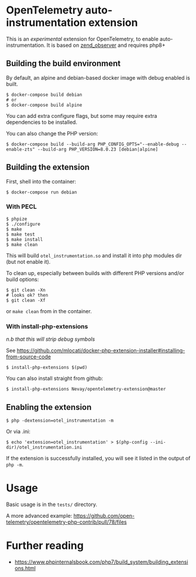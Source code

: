# OpenTelemetry auto-instrumentation extension

This is an _experimental_ extension for OpenTelemetry, to enable auto-instrumentation.
It is based on [zend_observer](https://www.datadoghq.com/blog/engineering/php-8-observability-baked-right-in/) and requires php8+

## Building the build environment

By default, an alpine and debian-based docker image with debug enabled is built.

```shell
$ docker-compose build debian
# or
$ docker-compose build alpine
```

You can add extra configure flags, but some may require extra dependencies to be installed.

You can also change the PHP version:

```shell
$ docker-compose build --build-arg PHP_CONFIG_OPTS="--enable-debug --enable-zts" --build-arg PHP_VERSION=8.0.23 [debian|alpine]
```

## Building the extension

First, shell into the container:
```shell
$ docker-compose run debian
```

### With PECL
```shell
$ phpize
$ ./configure
$ make
$ make test
$ make install
$ make clean
```

This will build `otel_instrumentation.so` and install it into php modules dir (but not enable it).

To clean up, especially between builds with different PHP versions and/or build options:

```shell
$ git clean -Xn
# looks ok? then
$ git clean -Xf
```

or `make clean` from in the container.

### With install-php-extensions

_n.b that this will strip debug symbols_

See https://github.com/mlocati/docker-php-extension-installer#installing-from-source-code

```shell
$ install-php-extensions $(pwd)
```

You can also install straight from github:

```shell
$ install-php-extensions Nevay/opentelemetry-extension@master
```

## Enabling the extension

```shell
$ php -dextension=otel_instrumentation -m
```

Or via .ini:
```shell
$ echo 'extension=otel_instrumentation' > $(php-config --ini-dir)/otel_instrumentation.ini
```

If the extension is successfully installed, you will see it listed in the output of `php -m`.

# Usage

Basic usage is in the `tests/` directory.

A more advanced example: https://github.com/open-telemetry/opentelemetry-php-contrib/pull/78/files

# Further reading

* https://www.phpinternalsbook.com/php7/build_system/building_extensions.html